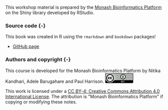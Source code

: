 This workshop material is prepared by the [Monash Bioinformatics Platform](https://www.monash.edu/researchinfrastructure/bioinformatics) on the Shiny library developed by RStudio.

### Source code {-}

This book was created in R using the `rmarkdown` and `bookdown` packages!

* [GitHub page](https://nkandhari.github.io/R-ShinyIntro-MBP/)

### Authors and copyright {-}

This course is developed for the Monash Bioinformatics Platform by Nitika Kandhari, Adele Barugahare and Paul Harrison.
![](figs/CC-BY.png)

This work is licensed under a [CC BY-4: Creative Commons Attribution 4.0 International License](http://creativecommons.org/licenses/by/4.0/). The attribution is "Monash Bioinformatics Platform" if copying or modifying these notes.
